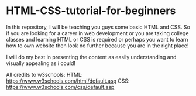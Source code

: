 # HTML-CSS-tutorial-for-beginners

In this repository, I will be teaching you guys some basic HTML and CSS.
So if you are looking for a career in web development
or you are taking college classes and learning HTML or CSS
is required or perhaps you want to learn how to
own website then look no further because
you are in the right place!

I will do my best in presenting the content as
easily understanding and visually appealing as i could!

All credits to w3schools:
HTML: https://www.w3schools.com/html/default.asp
CSS: https://www.w3schools.com/css/default.asp
